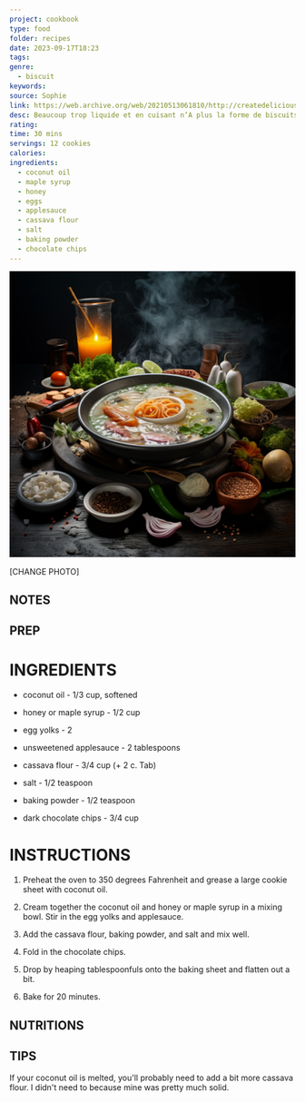 ```yaml
---
project: cookbook
type: food
folder: recipes
date: 2023-09-17T18:23
tags: 
genre:
  - biscuit
keywords: 
source: Sophie
link: https://web.archive.org/web/20210513061810/http://createdelicious.com/cassava-flour-chocolate-chip-cookies/
desc: Beaucoup trop liquide et en cuisant n’A plus la forme de biscuits et Moyen comme goût pcq goûtent trop le miel
rating: 
time: 30 mins
servings: 12 cookies
calories: 
ingredients:
  - coconut oil
  - maple syrup
  - honey
  - eggs
  - applesauce
  - cassava flour
  - salt
  - baking powder
  - chocolate chips
---
```


![IMAGE](_default.png)


[CHANGE PHOTO]


## NOTES




## PREP


# INGREDIENTS

- coconut oil - 1/3 cup, softened
    
- honey or maple syrup - 1/2 cup
    
- egg yolks - 2
    
- unsweetened applesauce - 2 tablespoons
    
- cassava flour - 3/4 cup (+ 2 c. Tab)
    
- salt - 1/2 teaspoon
    
- baking powder - 1/2 teaspoon
    
- dark chocolate chips - 3/4 cup



# INSTRUCTIONS

1. Preheat the oven to 350 degrees Fahrenheit and grease a large cookie sheet with coconut oil.
    
2. Cream together the coconut oil and honey or maple syrup in a mixing bowl. Stir in the egg yolks and applesauce.
    
3. Add the cassava flour, baking powder, and salt and mix well.
    
4. Fold in the chocolate chips.
    
5. Drop by heaping tablespoonfuls onto the baking sheet and flatten out a bit.
    
6. Bake for 20 minutes.


## NUTRITIONS

## TIPS


If your coconut oil is melted, you'll probably need to add a bit more cassava flour. I didn't need to because mine was pretty much solid.






